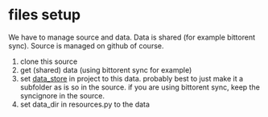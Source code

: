 files setup
=====

We have to manage source and data. Data is shared (for example bittorent sync). Source is managed on github of course.

1. clone this source
2. get (shared) data (using bittorent sync for example)
3. set [data_store](https://github.com/DistrictDataLabs/transportation-project-1/tree/master/data_store) in project to this  data. probably best to just make it a subfolder as is so in the source. if you are using bittorent sync, keep the syncignore in the source.
4. set data_dir in resources.py to the data
